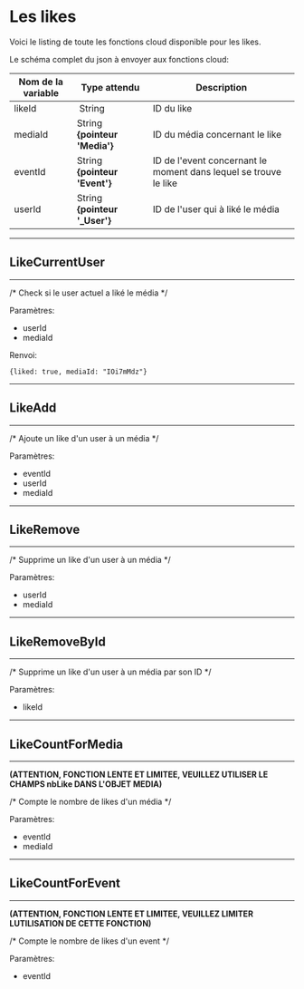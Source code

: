 # Les likes

Voici le listing de toute les fonctions cloud disponible pour les likes.

Le schéma complet du json à envoyer aux fonctions cloud:

| Nom de la variable | Type attendu                 | Description|
| ------------------ | ---------------------------- | ------ |
 likeId | String | ID du like
 mediaId | String **{pointeur 'Media'}** | ID du média concernant le like
 eventId | String **{pointeur 'Event'}** | ID de l'event concernant le moment dans lequel se trouve le like
 userId | String **{pointeur '_User'}** | ID de l'user qui à liké le média

----------------------
## LikeCurrentUser
----------------------

/* Check si le user actuel a liké le média */

Paramètres:

* userId
* mediaId

Renvoi:

	{liked: true, mediaId: "IOi7mMdz"}

----------------------
## LikeAdd
----------------------

/* Ajoute un like d'un user à un média */

Paramètres:

* eventId
* userId
* mediaId

----------------------
## LikeRemove
----------------------

/* Supprime un like d'un user à un média */

Paramètres:

* userId
* mediaId

----------------------
## LikeRemoveById
----------------------

/* Supprime un like d'un user à un média par son ID */

Paramètres:

* likeId

----------------------
## LikeCountForMedia
----------------------

**(ATTENTION, FONCTION LENTE ET LIMITEE, VEUILLEZ UTILISER LE CHAMPS nbLike DANS L'OBJET MEDIA)**

/* Compte le nombre de likes d'un média */

Paramètres:

* eventId
* mediaId

----------------------
## LikeCountForEvent
----------------------

**(ATTENTION, FONCTION LENTE ET LIMITEE, VEUILLEZ LIMITER LUTILISATION DE CETTE FONCTION)**

/* Compte le nombre de likes d'un event */

Paramètres:

* eventId